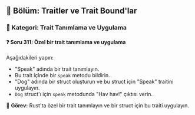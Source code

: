 ## 📘 Bölüm: Traitler ve Trait Bound'lar  
### 🔹 Kategori: Trait Tanımlama ve Uygulama  
#### ❓ Soru 311: Özel bir trait tanımlama ve uygulama

Aşağıdakileri yapın:

- "Speak" adında bir trait tanımlayın.
- Bu trait içinde bir `speak` metodu bildirin.
- "Dog" adında bir struct oluşturun ve bu struct için "Speak" traitini uygulayın.
- `Dog` struct'ı için `speak` metodunda "Hav hav!" çıktısı verin.

🔧 **Görev:** Rust'ta özel bir trait tanımlayın ve bir struct için bu traiti uygulayın.
